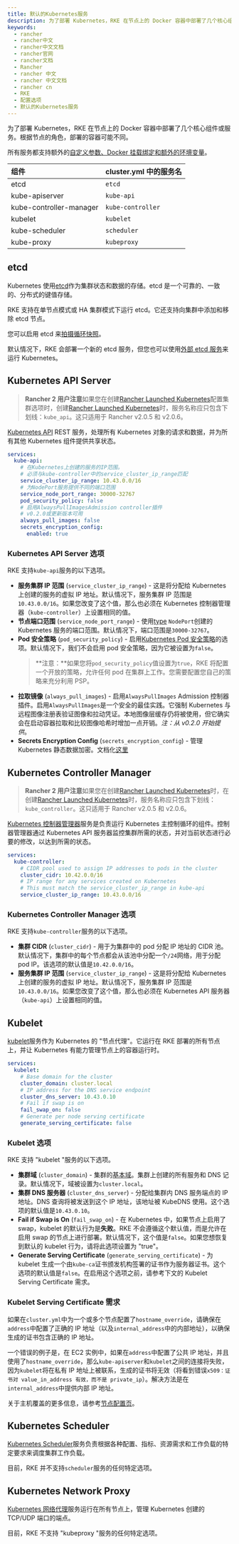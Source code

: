 ```yaml
---
title: 默认的Kubernetes服务
description: 为了部署 Kubernetes，RKE 在节点上的 Docker 容器中部署了几个核心组件或服务。根据节点的角色，部署的容器可能不同。
keywords:
  - rancher
  - rancher中文
  - rancher中文文档
  - rancher官网
  - rancher文档
  - Rancher
  - rancher 中文
  - rancher 中文文档
  - rancher cn
  - RKE
  - 配置选项
  - 默认的Kubernetes服务
---
```


为了部署 Kubernetes，RKE 在节点上的 Docker 容器中部署了几个核心组件或服务。根据节点的角色，部署的容器可能不同。

所有服务都支持额外的[自定义参数、Docker 挂载绑定和额外的环境变量](/docs/rke/config-options/services/services-extras/_index)。

| 组件                    | cluster.yml 中的服务名 |
| :---------------------- | :--------------------- |
| etcd                    | `etcd`                 |
| kube-apiserver          | `kube-api`             |
| kube-controller-manager | `kube-controller`      |
| kubelet                 | `kubelet`              |
| kube-scheduler          | `scheduler`            |
| kube-proxy              | `kubeproxy`            |

## etcd

Kubernetes 使用[etcd](https://etcd.io/)作为集群状态和数据的存储。etcd 是一个可靠的、一致的、分布式的键值存储。

RKE 支持在单节点模式或 HA 集群模式下运行 etcd。它还支持向集群中添加和移除 etcd 节点。

您可以启用 etcd 来[拍摄循环快照](/docs/rke/etcd-snapshots/_index)。

默认情况下，RKE 会部署一个新的 etcd 服务，但您也可以使用[外部 etcd 服务](/docs/rke/config-options/services/external-etcd/_index)来运行 Kubernetes。

## Kubernetes API Server

> **Rancher 2 用户注意**如果您在创建[Rancher Launched Kubernetes](/docs/rancher2/cluster-provisioning/rke-clusters/options/_index)配置集群选项时，创建[Rancher Launched Kubernetes](/docs/rancher2/cluster-provisioning/rke-clusters/_index)时，服务名称应只包含下划线：`kube_api`。这只适用于 Rancher v2.0.5 和 v2.0.6。

[Kubernetes API](https://kubernetes.io/docs/reference/command-line-tools-reference/kube-apiserver/) REST 服务，处理所有 Kubernetes 对象的请求和数据，并为所有其他 Kubernetes 组件提供共享状态。

```yaml
services:
  kube-api:
    # 在Kubernetes上创建的服务的IP范围。
    # 必须与kube-controller中的service_cluster_ip_range匹配
    service_cluster_ip_range: 10.43.0.0/16
    # 为NodePort服务提供不同的端口范围
    service_node_port_range: 30000-32767
    pod_security_policy: false
    # 启用AlwaysPullImagesAdmission controller插件
    # v0.2.0或更新版本可用
    always_pull_images: false
    secrets_encryption_config:
      enabled: true
```

### Kubernetes API Server 选项

RKE 支持`kube-api`服务的以下选项。

- **服务集群 IP 范围** (`service_cluster_ip_range`) - 这是将分配给 Kubernetes 上创建的服务的虚拟 IP 地址。默认情况下，服务集群 IP 范围是`10.43.0.0/16`。如果您改变了这个值，那么也必须在 Kubernetes 控制器管理器（`kube-controller`）上设置相同的值。
- **节点端口范围** (`service_node_port_range`) - 使用[type](https://kubernetes.io/docs/concepts/services-networking/service/#publishing-services-service-types) `NodePort`创建的 Kubernetes 服务的端口范围。默认情况下，端口范围是`30000-32767`。
- **Pod 安全策略** (`pod_security_policy`) - 启用[Kubernetes Pod 安全策略](https://kubernetes.io/docs/concepts/policy/pod-security-policy/)的选项。默认情况下，我们不会启用 pod 安全策略，因为它被设置为`false`。
  > **注意：**如果您将`pod_security_policy`值设置为`true`，RKE 将配置一个开放的策略，允许任何 pod 在集群上工作。您需要配置您自己的策略来充分利用 PSP。
- **拉取镜像** (`always_pull_images`) - 启用`AlwaysPullImages` Admission 控制器插件。启用`AlwaysPullImages`是一个安全的最佳实践。它强制 Kubernetes 与远程图像注册表验证图像和拉动凭证。本地图像层缓存仍将被使用，但它确实会在启动容器拉取和比较图像哈希时增加一点开销。_注：从 v0.2.0 开始提供_。
- **Secrets Encryption Config** (`secrets_encryption_config`) - 管理 Kubernetes 静态数据加密。文档化[这里](/docs/rke/config-options/secrets-encryption/_index)

## Kubernetes Controller Manager

> **Rancher 2 用户注意**如果您在创建[Rancher Launched Kubernetes](/docs/rancher2/cluster-provisioning/rke-clusters/options/_index)时，在创建[Rancher Launched Kubernetes](/docs/rancher2/cluster-provisioning/rke-clusters/options/_index)时，服务名称应只包含下划线：`kube_controller`。这只适用于 Rancher v2.0.5 和 v2.0.6。

[Kubernetes 控制器管理器](https://kubernetes.io/docs/reference/command-line-tools-reference/kube-controller-manager/)服务是负责运行 Kubernetes 主控制循环的组件。控制器管理器通过 Kubernetes API 服务器监控集群所需的状态，并对当前状态进行必要的修改，以达到所需的状态。

```yaml
services:
  kube-controller:
    # CIDR pool used to assign IP addresses to pods in the cluster
    cluster_cidr: 10.42.0.0/16
    # IP range for any services created on Kubernetes
    # This must match the service_cluster_ip_range in kube-api
    service_cluster_ip_range: 10.43.0.0/16
```

### Kubernetes Controller Manager 选项

RKE 支持`kube-controller`服务的以下选项。

- **集群 CIDR** (`cluster_cidr`) - 用于为集群中的 pod 分配 IP 地址的 CIDR 池。默认情况下，集群中的每个节点都会从该池中分配一个`/24`网络，用于分配 pod IP。该选项的默认值是`10.42.0.0/16`。
- **服务集群 IP 范围** (`service_cluster_ip_range`) - 这是将分配给 Kubernetes 上创建的服务的虚拟 IP 地址。默认情况下，服务集群 IP 范围是`10.43.0.0/16`。如果您改变了这个值，那么也必须在 Kubernetes API 服务器（`kube-api`）上设置相同的值。

## Kubelet

[kubelet](https://kubernetes.io/docs/reference/command-line-tools-reference/kubelet/)服务作为 Kubernetes 的 "节点代理"。它运行在 RKE 部署的所有节点上，并让 Kubernetes 有能力管理节点上的容器运行时。

```yaml
services:
  kubelet:
    # Base domain for the cluster
    cluster_domain: cluster.local
    # IP address for the DNS service endpoint
    cluster_dns_server: 10.43.0.10
    # Fail if swap is on
    fail_swap_on: false
    # Generate per node serving certificate
    generate_serving_certificate: false
```

### Kubelet 选项

RKE 支持 "kubelet "服务的以下选项。

- **集群域** (`cluster_domain`) - 集群的[基本域](https://kubernetes.io/docs/concepts/services-networking/dns-pod-service/)。集群上创建的所有服务和 DNS 记录。默认情况下，域被设置为`cluster.local`。
- **集群 DNS 服务器** (`cluster_dns_server`) - 分配给集群内 DNS 服务端点的 IP 地址。DNS 查询将被发送到这个 IP 地址，该地址被 KubeDNS 使用。这个选项的默认值是`10.43.0.10`。
- **Fail if Swap is On** (`fail_swap_on`) - 在 Kubernetes 中，如果节点上启用了 swap，kubelet 的默认行为是**失败**。RKE 不会遵循这个默认值，而是允许在启用 swap 的节点上进行部署。默认情况下，这个值是`false`。如果您想恢复到默认的 kubelet 行为，请将此选项设置为 "true"。
- **Generate Serving Certificate** (`generate_serving_certificate`) - 为 kubelet 生成一个由`kube-ca`证书颁发机构签署的证书作为服务器证书。这个选项的默认值是`false`。在启用这个选项之前，请参考下文的 Kubelet Serving Certificate 需求。

### Kubelet Serving Certificate 需求

如果在`cluster.yml`中为一个或多个节点配置了`hostname_override`，请确保在`address`中配置了正确的 IP 地址（以及`internal_address`中的内部地址），以确保生成的证书包含正确的 IP 地址。

一个错误的例子是，在 EC2 实例中，如果在`address`中配置了公共 IP 地址，并且使用了`hostname_override`，那么`kube-apiserver`和`kubelet`之间的连接将失败，因为`kubelet`将在私有 IP 地址上被联系，生成的证书将无效（将看到错误`x509：证书对 value_in_address 有效，而不是 private_ip`）。解决方法是在`internal_address`中提供内部 IP 地址。

关于主机覆盖的更多信息，请参考[节点配置页](/docs/rke/config-options/nodes/_index)。

## Kubernetes Scheduler

[Kubernetes Scheduler](https://kubernetes.io/docs/reference/command-line-tools-reference/kube-scheduler/)服务负责根据各种配置、指标、资源需求和工作负载的特定要求来调度集群工作负载。

目前，RKE 并不支持`scheduler`服务的任何特定选项。

## Kubernetes Network Proxy

[Kubernetes 网络代理](https://kubernetes.io/docs/reference/command-line-tools-reference/kube-proxy/)服务运行在所有节点上，管理 Kubernetes 创建的 TCP/UDP 端口的端点。

目前，RKE 不支持 "kubeproxy "服务的任何特定选项。
